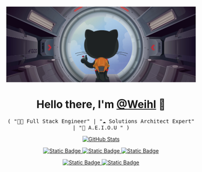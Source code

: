
![Weih](header.png)

<p>
  <h1 align="center">
    <b>Hello there, I'm <a href="https://github.com/Weihltech">@Weihl</a> 👋</b>
  </h1>
  <p align="center">
    <samp>( "👨‍💻 Full Stack Engineer" | "☁️ Solutions Architect Expert" | "💼 A.E.I.O.U " )</samp>
  </p>
</p>


<p align="center">
  <a href="https://github.com/Weihltech">
    <img alt="GitHub Stats" src="https://github-readme-stats.vercel.app/api?username=Weihltech&custom_title=GitHub%20Stats&show_icons=true&theme=github_dark_dimmed&count_private=true&include_all_commits=true" />
  </a>
</p>


<p align="center">
  
  <a href="https://github.com/Weihltech">
    <img alt="Static Badge" src="https://img.shields.io/badge/Kotlin-%40Aeiou-211F1F?style=flat&logo=kotlin&logoColor=%23FFFFFF">
  </a>
  
  <a href="https://github.com/Weihltech">
    <img alt="Static Badge" src="https://img.shields.io/badge/Python-%40Aeiou-211F1F?style=flat&logo=python&logoColor=%23FFFFFF">
  </a>


  <a href="https://github.com/Weihltech">
    <img alt="Static Badge" src="https://img.shields.io/badge/Flutter-%40Aeiou-211F1F?style=flat&logo=flutter&logoColor=%23FFFFFF">
  </a>
  
</p>

<p align="center">
  
  <a href="https://github.com/Weihltech">
    <img alt="Static Badge" src="https://img.shields.io/badge/Android-%40Aeiou-211F1F?style=flat&logo=android&logoColor=%23FFFFFF">
  </a>
  
  <a href="https://github.com/Weihltech">
    <img alt="Static Badge" src="https://img.shields.io/badge/AIGC-%40Aeiou-211F1F?style=flat&logo=openai&logoColor=%23FFFFFF">
  </a>
</p>
